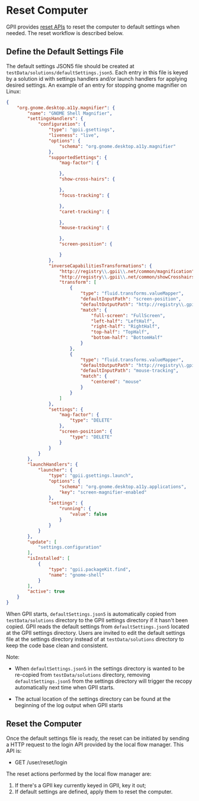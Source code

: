 # Reset Computer

GPII provides [reset APIs](FlowManager.md#reset) to reset the computer to default settings when needed. The reset workflow
is described below.

## Define the Default Settings File

The default settings JSON5 file should be created at `testData/solutions/defaultSettings.json5`. Each entry in this file
is keyed by a solution id with settings handlers and/or launch handlers for applying desired settings. An example of an
entry for stopping gnome magnifier on Linux:

```json
{
    "org.gnome.desktop.a11y.magnifier": {
        "name": "GNOME Shell Magnifier",
        "settingsHandlers": {
            "configuration": {
                "type": "gpii.gsettings",
                "liveness": "live",
                "options": {
                    "schema": "org.gnome.desktop.a11y.magnifier"
                },
                "supportedSettings": {
                    "mag-factor": {

                    },
                    "show-cross-hairs": {

                    },
                    "focus-tracking": {

                    },
                    "caret-tracking": {

                    },
                    "mouse-tracking": {

                    },
                    "screen-position": {

                    }
                },
                "inverseCapabilitiesTransformations": {
                    "http://registry\\.gpii\\.net/common/magnification": "mag-factor",
                    "http://registry\\.gpii\\.net/common/showCrosshairs": "show-cross-hairs",
                    "transform": [
                        {
                            "type": "fluid.transforms.valueMapper",
                            "defaultInputPath": "screen-position",
                            "defaultOutputPath": "http://registry\\.gpii\\.net/common/magnifierPosition",
                            "match": {
                                "full-screen": "FullScreen",
                                "left-half": "LeftHalf",
                                "right-half": "RightHalf",
                                "top-half": "TopHalf",
                                "bottom-half": "BottomHalf"
                            }
                        },
                        {
                            "type": "fluid.transforms.valueMapper",
                            "defaultOutputPath": "http://registry\\.gpii\\.net/common/tracking",
                            "defaultInputPath": "mouse-tracking",
                            "match": {
                                "centered": "mouse"
                            }
                        }
                    ]
                },
                "settings": {
                    "mag-factor": {
                        "type": "DELETE"
                    },
                    "screen-position": {
                        "type": "DELETE"
                    }
                }
            }
        },
        "launchHandlers": {
            "launcher": {
                "type": "gpii.gsettings.launch",
                "options": {
                    "schema": "org.gnome.desktop.a11y.applications",
                    "key": "screen-magnifier-enabled"
                },
                "settings": {
                    "running": {
                        "value": false
                    }
                }
            }
        },
        "update": [
            "settings.configuration"
        ],
        "isInstalled": [
            {
                "type": "gpii.packageKit.find",
                "name": "gnome-shell"
            }
        ],
        "active": true
    }
}
```

When GPII starts, `defaultSettings.json5` is automatically copied from `testData/solutions` directory to the GPII
settings directory if it hasn't been copied. GPII reads the default settings from `defaultSettings.json5` located
at the GPII settings directory. Users are invited to edit the default settings file at the settings directory instead
of at `testData/solutions` directory to keep the code base clean and consistent.

Note:

* When `defaultSettings.json5` in the settings directory is wanted to be re-copied from `testData/solutions` directory,
  removing `defaultSettings.json5` from the settings directory will trigger the recopy automatically next time when
  GPII starts.

* The actual location of the settings directory can be found at the beginning of the log output when GPII starts

## Reset the Computer

Once the default settings file is ready, the reset can be initiated by sending a HTTP request to the login API provided
by the local flow manager. This API is:

* GET /user/reset/login

The reset actions performed by the local flow manager are:

1. If there's a GPII key currently keyed in GPII, key it out;
2. If default settings are defined, apply them to reset the computer.
